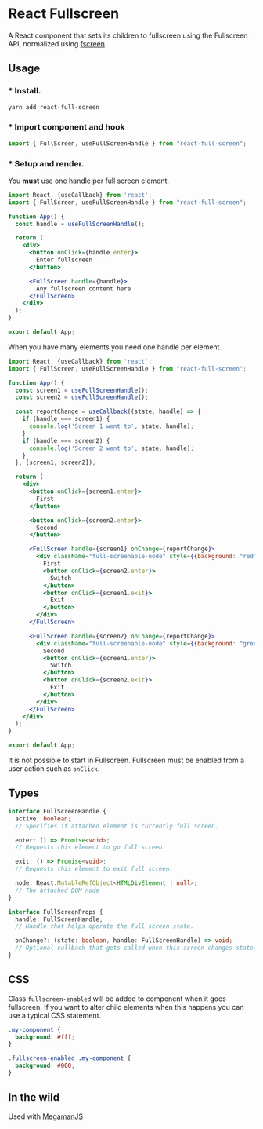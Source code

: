 # React Fullscreen

A React component that sets its children to fullscreen using the Fullscreen API, normalized using [fscreen](https://github.com/rafrex/fscreen).

## Usage

### * Install.
```bash
yarn add react-full-screen
```

### * Import component and hook
```js
import { FullScreen, useFullScreenHandle } from "react-full-screen";
```

### * Setup and render.

You **must** use one handle per full screen element.

```jsx
import React, {useCallback} from 'react';
import { FullScreen, useFullScreenHandle } from "react-full-screen";

function App() {
  const handle = useFullScreenHandle();

  return (
    <div>
      <button onClick={handle.enter}>
        Enter fullscreen
      </button>

      <FullScreen handle={handle}>
        Any fullscreen content here
      </FullScreen>
    </div>
  );
}

export default App;
```

When you have many elements you need one handle per element.
```jsx
import React, {useCallback} from 'react';
import { FullScreen, useFullScreenHandle } from "react-full-screen";

function App() {
  const screen1 = useFullScreenHandle();
  const screen2 = useFullScreenHandle();

  const reportChange = useCallback((state, handle) => {
    if (handle === screen1) {
      console.log('Screen 1 went to', state, handle);
    }
    if (handle === screen2) {
      console.log('Screen 2 went to', state, handle);
    }
  }, [screen1, screen2]);

  return (
    <div>
      <button onClick={screen1.enter}>
        First
      </button>

      <button onClick={screen2.enter}>
        Second
      </button>

      <FullScreen handle={screen1} onChange={reportChange}>
        <div className="full-screenable-node" style={{background: "red"}}>
          First
          <button onClick={screen2.enter}>
            Switch
          </button>
          <button onClick={screen1.exit}>
            Exit
          </button>
        </div>
      </FullScreen>

      <FullScreen handle={screen2} onChange={reportChange}>
        <div className="full-screenable-node" style={{background: "green"}}>
          Second
          <button onClick={screen1.enter}>
            Switch
          </button>
          <button onClick={screen2.exit}>
            Exit
          </button>
        </div>
      </FullScreen>
    </div>
  );
}

export default App;
```

It is not possible to start in Fullscreen. Fullscreen must be enabled from a user action such as `onClick`.

## Types


```ts
interface FullScreenHandle {
  active: boolean;
  // Specifies if attached element is currently full screen.

  enter: () => Promise<void>;
  // Requests this element to go full screen.

  exit: () => Promise<void>;
  // Requests this element to exit full screen.

  node: React.MutableRefObject<HTMLDivElement | null>;
  // The attached DOM node
}
```

```ts
interface FullScreenProps {
  handle: FullScreenHandle;
  // Handle that helps operate the full screen state.

  onChange?: (state: boolean, handle: FullScreenHandle) => void;
  // Optional callback that gets called when this screen changes state.
}
```

## CSS

Class `fullscreen-enabled` will be added to component when it goes fullscreen. If you want to alter child elements when this happens you can use a typical CSS statement.

```css
.my-component {
  background: #fff;
}

.fullscreen-enabled .my-component {
  background: #000;
}
```

## In the wild

Used with [MegamanJS](http://megaman.pomle.com/)
